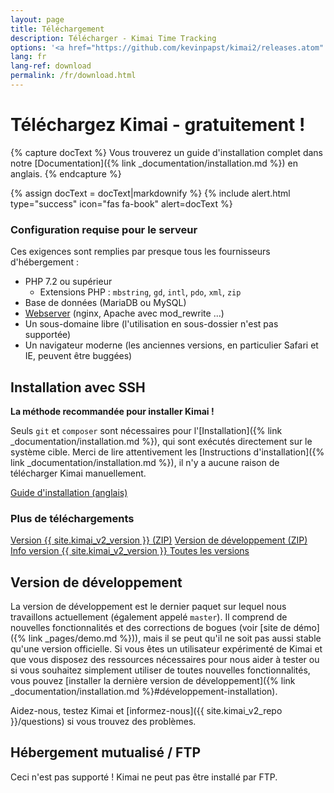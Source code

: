 ```yaml
---
layout: page
title: Téléchargement
description: Télécharger - Kimai Time Tracking
options: '<a href="https://github.com/kevinpapst/kimai2/releases.atom" class="btn btn-option"><i class="fa fa-rss"></i></a>'
lang: fr
lang-ref: download
permalink: /fr/download.html
---
```


# Téléchargez Kimai - gratuitement !

{% capture docText %}
Vous trouverez un guide d'installation complet dans notre [Documentation]({% link _documentation/installation.md %}) en anglais.
{% endcapture %}

{% assign docText = docText|markdownify %}
{% include alert.html type="success" icon="fas fa-book" alert=docText %}

### Configuration requise pour le serveur

Ces exigences sont remplies par presque tous les fournisseurs d'hébergement :

- PHP 7.2 ou supérieur
    - Extensions PHP : `mbstring`, `gd`, `intl`, `pdo`, `xml`, `zip`
- Base de données (MariaDB ou MySQL)
- [Webserver](https://www.kimai.org/documentation/webserver-configuration.html) (nginx, Apache avec mod_rewrite ...)
- Un sous-domaine libre (l'utilisation en sous-dossier n'est pas supportée)
- Un navigateur moderne (les anciennes versions, en particulier Safari et IE, peuvent être buggées)

## Installation avec SSH

**La méthode recommandée pour installer Kimai !**

Seuls `git` et `composer` sont nécessaires pour l'[Installation]({% link _documentation/installation.md %}), qui sont exécutés directement sur le système cible.
Merci de lire attentivement les [Instructions d'installation]({% link _documentation/installation.md %}), il n'y a aucune raison de télécharger Kimai manuellement.

<a href="{% link _documentation/installation.md %}" class="btn btn-success"><i class="fas fa-book"></i> Guide d'installation (anglais)</a>

### Plus de téléchargements

<a href="{{ site.kimai_v2_repo }}/archive/{{ site.kimai_v2_version }}.zip" class="btn btn-secondary"><i class="fas fa-download"></i> Version {{ site.kimai_v2_version }} (ZIP)</a>
<a href="{{ site.kimai_v2_repo }}/zipball/master" class="btn btn-secondary"><i class="fas fa-download"></i> Version de développement (ZIP)</a>
<a href="{{ site.kimai_v2_repo }}/releases/tag/{{ site.kimai_v2_version }}" class="btn btn-secondary"><i class="fab fa-github"></i> Info version {{ site.kimai_v2_version }} </a>
<a href="{{ site.kimai_v2_repo }}/releases" class="btn btn-secondary"><i class="fab fa-github"></i> Toutes les versions </a>

## Version de développement

La version de développement est le dernier paquet sur lequel nous travaillons actuellement (également appelé `master`).
Il comprend de nouvelles fonctionnalités et des corrections de bogues (voir [site de démo]({% link _pages/demo.md %})), mais il se peut qu'il ne soit pas aussi stable qu'une version officielle.
Si vous êtes un utilisateur expérimenté de Kimai et que vous disposez des ressources nécessaires pour nous aider à tester ou si vous souhaitez simplement utiliser de toutes nouvelles fonctionnalités, vous pouvez [installer la dernière version de développement]({% link _documentation/installation.md %}#développement-installation).

Aidez-nous, testez Kimai et [informez-nous]({{ site.kimai_v2_repo }}/questions) si vous trouvez des problèmes.

## Hébergement mutualisé / FTP

Ceci n'est pas supporté ! Kimai ne peut pas être installé par FTP.

